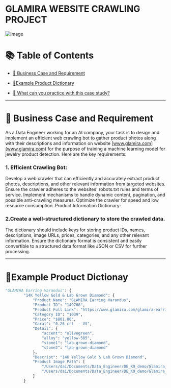 # GLAMIRA WEBSITE CRAWLING PROJECT


 ![image](https://scamminder.com/include/uploads/2024/06/glamira.pt.png)


# :books: Table of Contents <!-- omit in toc -->

- [:briefcase: Business Case and Requirement](#briefcase-business-case-and-requirement)
- [:bookmark_tabs:Example Product Dictionary](#bookmark_tabsexample-product-dictionay)


- [📃 What can you practice with this case study?](#what-can-you-practice-with-this-case-study)

---

# :briefcase: Business Case and Requirement


As a Data Engineer working for an AI company, your task is to design and implement an efficient web crawling bot to gather product photos along with their descriptions and information on website [www.glamira.com](www.glamira.com) for the purpose of training a machine learning model for jewelry product detection. Here are the key requirements:

### 1. Efficient Crawling Bot:

Develop a web crawler that can efficiently and accurately extract product photos, descriptions, and other relevant information from targeted websites.
Ensure the crawler adheres to the websites' robots.txt rules and terms of service.
Implement mechanisms to handle dynamic content, pagination, and possible anti-crawling measures.
Optimize the crawler for speed and low resource consumption.
Product Information Dictionary:

### 2.Create a well-structured dictionary to store the crawled data.
The dictionary should include keys for storing product IDs, names, descriptions, image URLs, prices, categories, and any other relevant information.
Ensure the dictionary format is consistent and easily convertible to a structured data format like JSON or CSV for further processing.

---

# :bookmark_tabs:Example Product Dictionay

```python
"GLAMIRA Earring Varandus": {
        "14K Yellow Gold & Lab Grown Diamond": {
            "Product Name": "GLAMIRA Earring Varandus",
            "Product ID": "149768",
            "Product Full Link": "https://www.glamira.com/glamira-earring-varandus.html?accent=olivegreen&alloy=yellow-585&stone1=lab-grown-diamond&stone2=lab-grown-diamond",
            "Category ID": "1039",
            "Price": "$801.00",
            "Carat": "0.26 crt  - VS",
            "Detail": {
                "accent": "olivegreen",
                "alloy": "yellow-585",
                "stone1": "lab-grown-diamond",
                "stone2": "lab-grown-diamond"
            },
            "Descript": "14K Yellow Gold & Lab Grown Diamond",
            "Product Image Path": [
                "/Users/dai/Documents/Data_Engineer/DE_K9_demo/Glamira_photo/photo/image_149768_GLAMIRA-Earring-Varandus_accent=olivegreen&alloy=yellow-585&stone1=lab-grown-diamond&stone2=lab-grown-diamond_1",
                "/Users/dai/Documents/Data_Engineer/DE_K9_demo/Glamira_photo/photo/image_149768_GLAMIRA-Earring-Varandus_accent=olivegreen&alloy=yellow-585&stone1=lab-grown-diamond&stone2=lab-grown-diamond_2"
            ]
        }
```



